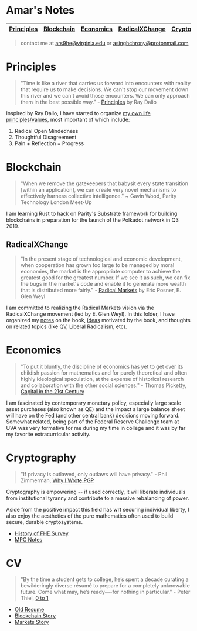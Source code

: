 # Amar's Notes

| [Principles](#Principles) | [Blockchain](#Blockchain) | [Economics](#Economics) | [RadicalXChange](#RadicalXChange) | [Cryptography](#Cryptography) | [CV](#cv) | [Website](https://about.me/amar-singh)
| ------------- | ------------- | ------------- | ------------- | ------------- | ------------- | ------------- |

> contact me at <ars9he@virginia.edu> or <asinghchrony@protonmail.com>

# Principles
> "Time is like a river that carries us forward into encounters with reality that require us to make decisions. We can't stop our movement down this river and we can't avoid those encounters. We can only approach them in the best possible way." - [Principles](https://www.principles.com/) by Ray Dalio

Inspired by Ray Dalio, I have started to organize [my own life principles/values](./Principles/Principles.md), most important of which include:
1. Radical Open Mindedness
2. Thoughtful Disagreement
3. Pain + Reflection = Progress

# Blockchain
> "When we remove the gatekeepers that babysit every state transition [within an application], we can create very novel mechanisms to effectively harness collective intelligence." ~ Gavin Wood, Parity Technology London Meet-Up

I am learning Rust to hack on Parity's Substrate framework for building blockchains in preparation for the launch of the Polkadot network in Q3 2019.

## RadicalXChange
> "In the present stage of technological and economic development, when cooperation has grown too large to be managed by moral economies, the market is the appropriate computer to achieve the greatest good for the greatest number. If we see it as such, we can fix the bugs in the market's code and enable it to generate more wealth that is distributed more fairly." - [Radical Markets](http://radicalmarkets.com/) by Eric Posner, E. Glen Weyl

I am committed to realizing the Radical Markets vision via the RadicalXChange movement (led by E. Glen Weyl). In this folder, I have organized my [notes](./Blockchain/RadicalXChange/RadicalMarkets.md) on the book, [ideas](./Blockchain/RadicalXChange/Ideas.md) motivated by the book, and thoughts on related topics (like QV, Liberal Radicalism, etc).

# Economics
> "To put it bluntly, the discipline of economics has yet to get over its childish passion for mathematics and for purely theoretical and often highly ideological speculation, at the expense of historical research and collaboration with the other social sciences." - Thomas Picketty, [Capital in the 21st Century](http://www.hup.harvard.edu/catalog.php?isbn=9780674979857)

I am fascinated by contemporary monetary policy, especially large scale asset purchases (also known as QE) and the impact a large balance sheet will have on the Fed (and other central bank) decisions moving forward. Somewhat related, being part of the Federal Reserve Challenge team at UVA was very formative for me during my time in college and it was by far my favorite extracurricular activity.

# Cryptography
> "If privacy is outlawed, only outlaws will have privacy." - Phil Zimmerman, [Why I Wrote PGP](https://www.philzimmermann.com/EN/essays/WhyIWrotePGP.html)

Cryptography is empowering -- if used correctly, it will liberate individuals from institutional tyranny and contribute to a massive rebalancing of power. 

Aside from the positive impact this field has wrt securing individual liberty, I also enjoy the aesthetics of the pure mathematics often used to build secure, durable cryptosystems. 

* [History of FHE Survey](./Cryptography/ModernFHE.pdf)
* [MPC Notes](./Cryptography/mpc.md)

# CV
> "By the time a student gets to college, he’s spent a decade curating a bewilderingly diverse résumé to prepare for a completely unknowable future. Come what may, he’s ready—-for nothing in particular." - Peter Thiel, [0 to 1](http://zerotoonebook.com/)

* [Old Resume](./cv/old/Resume.pdf)
* [Blockchain Story](./cv/blockchain.md)
* [Markets Story](./cv/markets.md)
